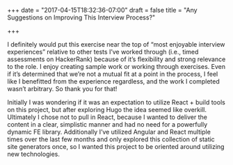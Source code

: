 +++
date = "2017-04-15T18:32:36-07:00"
draft = false
title = "Any Suggestions on Improving This Interview Process?"

+++


I definitely would put this exercise near the top of “most enjoyable interview experiences” relative to other tests I’ve worked through (i.e., timed assessments on HackerRank) because of it’s flexibility and strong relevance to the role. I enjoy creating sample work or working through exercises. Even if it’s determined that we’re not a mutual fit at a point in the process, I feel like I benefitted from the experience regardless, and the work I completed wasn’t arbitrary. So thank you for that!

Initially I was wondering if it was an expectation to utilize React + build tools on this project, but after exploring Hugo the idea seemed like overkill.  Ultimately I chose not to pull in React, because I wanted to deliver the content in a clear, simplistic manner and had no need for a powerfully dynamic FE library. Additionally I’ve utilized Angular and React multiple times over the last few months and only explored this collection  of static site generators once, so I wanted this project to be oriented around utilizing new technologies.
